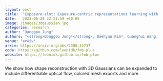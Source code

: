 ```yaml
---
layout: post
title:  "Exposure-slot: Exposure-centric representations learning with Slot-in-Slot Attention for Region-aware Exposure Correction"
date:   2023-06-28 22:21:59 +00:00
image: /images/3dgaussian.jpg
categories: research
author: "Donggoo Jung"
authors: "<strong>Donggoo Jung*</strong>, Daehyun Kim*, Guanghui Wang, TaeHyun Kim"
venue: "arXiv"
arxiv: https://arxiv.org/abs/2308.14737
code: https://github.com/leonidk/fmb-plus
website: https://leonidk.github.io/fmb-plus
---
```

We show how shape reconstruction with 3D Gaussians can be expanded to include differentiable optical flow, colored mesh exports and more. 